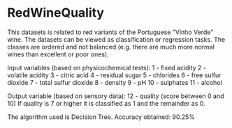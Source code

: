 # RedWineQuality
This datasets is related to red variants of the Portuguese "Vinho Verde" wine. 
The datasets can be viewed as classification or regression tasks. The classes are ordered and not balanced (e.g. there are much more normal wines than excellent or poor ones).

Input variables (based on physicochemical tests):
1 - fixed acidity
2 - volatile acidity
3 - citric acid
4 - residual sugar
5 - chlorides
6 - free sulfur dioxide
7 - total sulfur dioxide
8 - density
9 - pH
10 - sulphates
11 - alcohol

Output variable (based on sensory data):
12 - quality (score between 0 and 10)
If quality is 7 or higher it is classified as 1 and the remainder as 0.

The algorithm used is Decision Tree.
Accuracy obtained: 90.25%
